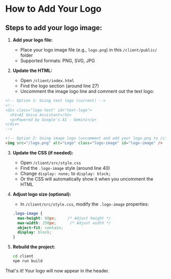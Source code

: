 # How to Add Your Logo

## Steps to add your logo image:

1. **Add your logo file:**
   - Place your logo image file (e.g., `logo.png`) in this `/client/public/` folder
   - Supported formats: PNG, SVG, JPG

2. **Update the HTML:**
   - Open `/client/index.html`
   - Find the logo section (around line 27)
   - Uncomment the image logo line and comment out the text logo:

```html
<!-- Option 1: Using text logo (current) -->
<!-- 
<div class="logo-text" id="text-logo">
  <h1>AI Voice Assistant</h1>
  <p>Powered by Google's AI - Gemini</p>
</div>
-->

<!-- Option 2: Using image logo (uncomment and add your logo.png to /client/public/ folder) -->
<img src="/logo.png" alt="Logo" class="logo-image" id="logo-image" />
```

3. **Update the CSS (if needed):**
   - Open `/client/src/style.css`
   - Find the `.logo-image` style (around line 40)
   - Change `display: none;` to `display: block;`
   - Or the CSS will automatically show it when you uncomment the HTML

4. **Adjust logo size (optional):**
   - In `/client/src/style.css`, modify the `.logo-image` properties:
   ```css
   .logo-image {
     max-height: 60px;     /* Adjust height */
     max-width: 250px;      /* Adjust width */
     object-fit: contain;
     display: block;
   }
   ```

5. **Rebuild the project:**
   ```bash
   cd client
   npm run build
   ```

That's it! Your logo will now appear in the header.
